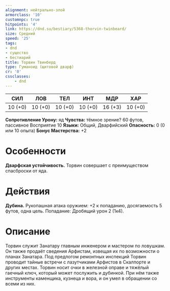 ```yaml
---
alignment: нейтрально-злой
armorclass: '10'
customnpc: true
hitpoints: '4'
link: https://dnd.su/bestiary/5368-thorvin-twinbeard/
size: Средний
speed: '25'
tags:
- dnd
- существо
- бестиарий
title: Торвин Твинберд
type: Гуманоид (щитовой дварф)
cr: '0'
cssclasses:
    - dnd
---
```



| СИЛ | ЛОВ | ТЕЛ | ИНТ | МДР | ХАР |
|---|---|---|---|---|---|
| 10 (+0) | 10 (+0) | 10 (+0) | 10 (+0) | 16 (+3) | 10 (+0) |
**Сопротивление Урону:** яд
**Чувства:** тёмное зрение? 60 футов, пассивное Восприятие 10
**Языки:** Общий, Дварфийский
**Опасность:** 0 (0 или 10 опыта)
**Бонус Мастерства:** +2


# Особенности
**Дварфская устойчивость.** Торвин совершает с преимуществом спасброски от яда.


# Действия
**Дубина.** Рукопашная атака оружием: +2 к попаданию, досягаемость 5 футов, одна цель. Попадание: Дробящий урон 2 (1к4).


# Описание
Торвин служит Занатару главным инженером и мастером по ловушкам. Он также продаёт сведения Арфистам, извещая их по возможности о планах Занатара. Под предлогом ремонтных инспекций Торвин проводит тайные встречи с лазутчиками Арфистов в Скалпорте и других местах. Торвин носит очки в железной оправе и тяжёлый гаечный ключ, который может послужить и дубинкой. При нём также инструменты каменщика, кузнеца и вора, и он умел в обращении со всеми из них.